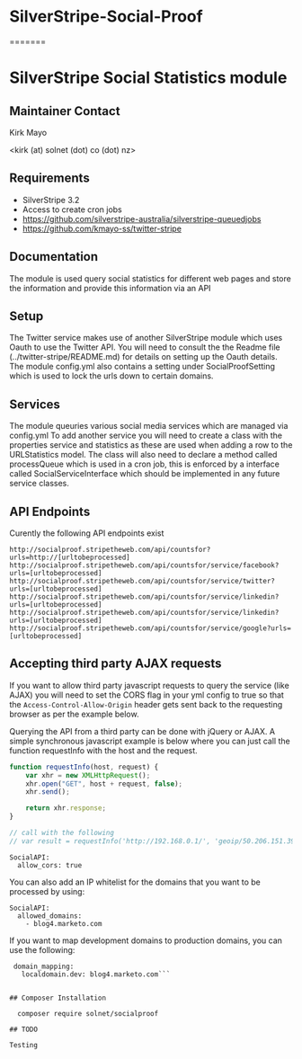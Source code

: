 # SilverStripe-Social-Proof
=======
# SilverStripe Social Statistics module


## Maintainer Contact

Kirk Mayo

<kirk (at) solnet (dot) co (dot) nz>

## Requirements

* SilverStripe 3.2
* Access to create cron jobs
* https://github.com/silverstripe-australia/silverstripe-queuedjobs
* https://github.com/kmayo-ss/twitter-stripe

## Documentation

The module is used query social statistics for different web pages and store the information
and provide this information via an API

## Setup

The Twitter service makes use of another SilverStripe module which uses Oauth to use the Twitter API.
You will need to consult the the Readme file (../twitter-stripe/README.md) for details on setting up the Oauth details.
The module config.yml also contains a setting under SocialProofSetting which is used to lock the
urls down to certain domains.

## Services

The module queuries various social media services which are managed via config.yml
To add another service you will need to create a class with the properties service and statistics
as these are used when adding a row to the URLStatistics model.
The class will also need to declare a method called processQueue which is used in a cron job,
this is enforced by a interface called SocialServiceInterface which should be implemented in any
future service classes.

## API Endpoints

Curently the following API endpoints exist

```
http://socialproof.stripetheweb.com/api/countsfor?urls=http://[urltobeprocessed]
http://socialproof.stripetheweb.com/api/countsfor/service/facebook?urls=[urltobeprocessed]
http://socialproof.stripetheweb.com/api/countsfor/service/twitter?urls=[urltobeprocessed]
http://socialproof.stripetheweb.com/api/countsfor/service/linkedin?urls=[urltobeprocessed]
http://socialproof.stripetheweb.com/api/countsfor/service/linkedin?urls=[urltobeprocessed]
http://socialproof.stripetheweb.com/api/countsfor/service/google?urls=[urltobeprocessed]
```

## Accepting third party AJAX requests

If you want to allow third party javascript requests to query the service (like AJAX) you will need to set
the CORS flag in your yml config to true so that the `Access-Control-Allow-Origin` header gets sent back to
the requesting browser as per the example below.

Querying the API from a third party can be done with jQuery or AJAX.
A simple synchronous javascript example is below where you can 
just call the function requestInfo with the host and the request.

``` javascript
function requestInfo(host, request) {
    var xhr = new XMLHttpRequest();
    xhr.open("GET", host + request, false);
    xhr.send();

    return xhr.response;
}

// call with the following
// var result = requestInfo('http://192.168.0.1/', 'geoip/50.206.151.39.json');
```

```
SocialAPI:
  allow_cors: true
```

You can also add an IP whitelist for the domains that you want to be processed by using:

```
SocialAPI:
  allowed_domains:
    - blog4.marketo.com
```

If you want to map development domains to production domains, you can use the following:

```SocialAPI:
 domain_mapping:
   localdomain.dev: blog4.marketo.com```


## Composer Installation

  composer require solnet/socialproof

## TODO

Testing
